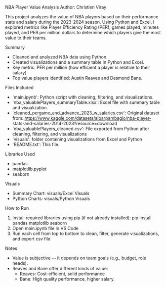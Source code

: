 NBA Player Value Analysis
Author: Christien Viray


This project analyzes the value of NBA players based on their performance stats and salary during the 2023-2024 season. Using Python and Excel, I explored metrics like Player Efficiency Rating (PER), games played, minutes played, and PER per million dollars to determine which players give the most value to their teams.


Summary
- Cleaned and analyzed NBA data using Python.
- Created visualizations and a summary table in Python and Excel.
- Key metric: PER per million (how efficient a player is relative to their salary).
- Top value players identified: Austin Reaves and Desmond Bane.


Files Included
- 'main.ipynb': Python script with cleaning, filtering, and visualizations.
- 'nba_valuablePlayers_summaryTable.xlsx': Excel file with summary table and visualization.
- 'cleaned_pergame_and_advance_2023_w_salaries.csv': Original dataset from: https://www.kaggle.com/datasets/albarpambagio/nba-player-    stats-and-salaries-2014-2023?resource=download
- 'nba_valuablePlayers_cleaned.csv': File exported from Python after cleaning, filtering, and visualizations
- 'visuals': folder containing visualizations from Excel and Python
- 'README.txt': This file.


Libraries Used
- pandas
- matplotlib.pyplot
- seaborn


Visuals
- Summary Chart: visuals/Excel Visuals
- Python Charts: visuals/Python Visuals


How to Run
1. Install required libraries using pip (if not already installed):
	pip install pandas matplotlib seaborn
2. Open main.ipynb file in VS Code
3. Run each cell from top to bottom to clean, filter, generate visualizations, and export csv file


Notes
- Value is subjective — it depends on team goals (e.g., budget, role needs).
- Reaves and Bane offer different kinds of value: 
	- Reaves: Cost-efficient, solid performance 
	- Bane: High quality performance, higher salary.